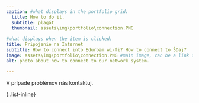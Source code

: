 ```yaml
---
caption: #what displays in the portfolio grid:
  title: How to do it.
  subtitle: plagát
  thumbnail: assets\img\portfolio\connection.PNG
  
#what displays when the item is clicked:
title: Pripojenie na Internet
subtitle: How to connect into Eduroam wi-fi? How to connect to ŠDaj?
image: assets\img\portfolio\connection.PNG #main image, can be a link or a file in assets/img/portfolio
alt: photo about how to connect to our network system.

---
```

V prípade problémov nás kontaktuj.


{:.list-inline}

